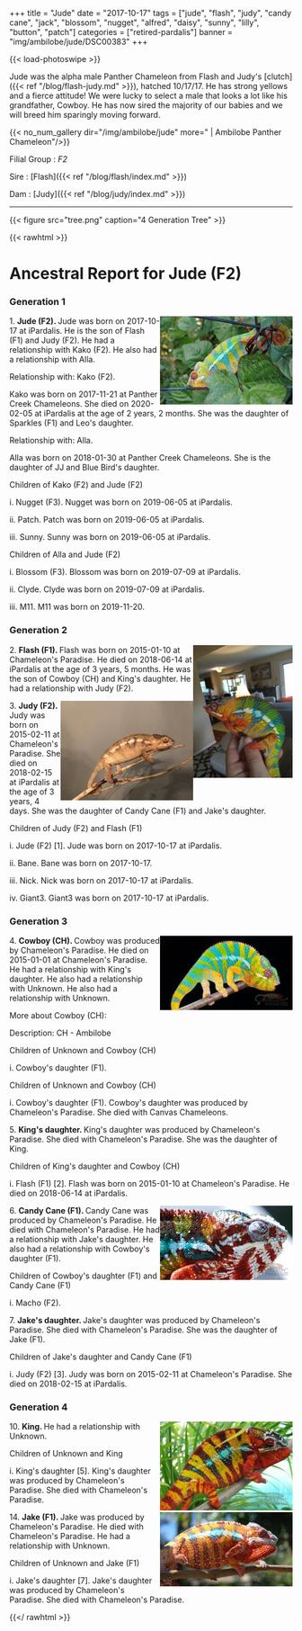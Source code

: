 +++
title = "Jude"
date = "2017-10-17"
tags = ["jude", "flash", "judy", "candy cane", "jack", "blossom", "nugget", 
  "alfred", "daisy", "sunny", "lilly", "button", "patch"]
categories = ["retired-pardalis"]
banner = "img/ambilobe/jude/DSC00383"
+++

{{< load-photoswipe >}}

Jude was the alpha male Panther Chameleon from Flash and Judy's [clutch]({{< ref "/blog/flash-judy.md" >}}), hatched 10/17/17. He has strong yellows and a fierce attitude! We were lucky to select a male that looks a lot like his grandfather, Cowboy. He has now sired the majority of our babies and we will breed him sparingly moving forward.

{{< no_num_gallery dir="/img/ambilobe/jude" more=" | Ambilobe Panther Chameleon"/>}}

Filial Group
: *F2*

Sire
: [Flash]({{< ref "/blog/flash/index.md" >}})

Dam
: [Judy]({{< ref "/blog/judy/index.md" >}})

---

{{< figure src="tree.png" caption="4 Generation Tree" >}}

{{< rawhtml >}}

<div id="grampstextdoc">
    <div id="header">
      <h1>Ancestral Report for Jude (F2)</h1>
    </div>
    <h3>Generation 1</h3>
    <img align="right" alt="" border="0" src="isDSC00383.jpg" />
    <p>1. <strong>Jude (F2). </strong>Jude was born on 2017-10-17 at iPardalis.  He is the son of Flash (F1) and Judy (F2). He had a relationship with Kako (F2). He also had a relationship with Alla. </p>
    <p />Relationship with: Kako (F2).</p>
    <p>Kako was born on 2017-11-21 at Panther Creek Chameleons.  She died on 2020-02-05 at iPardalis at the age of 2 years, 2 months.  She was the daughter of Sparkles (F1) and Leo's daughter. </p>
    <p>Relationship with: Alla.</p>
    <p>Alla was born on 2018-01-30 at Panther Creek Chameleons.  She is the daughter of JJ and Blue Bird's daughter. </p>
    <p>Children of Kako (F2) and Jude (F2)</p>
    <p>i. Nugget (F3). Nugget was born on 2019-06-05 at iPardalis.  </p>
    <p>ii. Patch. Patch was born on 2019-06-05 at iPardalis.  </p>
    <p>iii. Sunny. Sunny was born on 2019-06-05 at iPardalis.  </p>
    <p>Children of Alla and Jude (F2)</p>
    <p>i. Blossom (F3). Blossom was born on 2019-07-09 at iPardalis.  </p>
    <p>ii. Clyde. Clyde was born on 2019-07-09 at iPardalis.  </p>
    <p>iii. M11. M11 was born on 2019-11-20.  </p>
    <h3>Generation 2</h3>
    <img align="right" alt="" border="0" src="is1 Year.jpg" />
    <p>2. <strong>Flash (F1). </strong>Flash was born on 2015-01-10 at Chameleon's Paradise.  He died on 2018-06-14 at iPardalis at the age of 3 years, 5 months.  He was the son of Cowboy (CH) and King's daughter. He had a relationship with Judy (F2). </p>
    <img align="right" alt="" border="0" src="isJudy (1).jpg" />
    <p>3. <strong>Judy (F2). </strong>Judy was born on 2015-02-11 at Chameleon's Paradise.  She died on 2018-02-15 at iPardalis at the age of 3 years, 4 days.  She was the daughter of Candy Cane (F1) and Jake's daughter. </p>
    <p>Children of Judy (F2) and Flash (F1)</p>
    <p>i. Jude (F2) [1]. Jude was born on 2017-10-17 at iPardalis.  </p>
    <p>ii. Bane. Bane was born on 2017-10-17.  </p>
    <p>iii. Nick. Nick was born on 2017-10-17 at iPardalis.  </p>
    <p>iv. Giant3. Giant3 was born on 2017-10-17 at iPardalis.  </p>
    <h3>Generation 3</h3>
    <img align="right" alt="" border="0" src="isCowboy.jpg" />
    <p>4. <strong>Cowboy (CH). </strong>Cowboy was produced by Chameleon's Paradise.  He died on 2015-01-01 at Chameleon's Paradise.  He had a relationship with King's daughter. He also had a relationship with Unknown. He also had a relationship with Unknown. </p>
    <p>More about Cowboy (CH):</p>
    <p>Description: CH - Ambilobe</p>
    <p>Children of Unknown and Cowboy (CH)</p>
    <p>i. Cowboy's daughter (F1). </p>
    <p>Children of Unknown and Cowboy (CH)</p>
    <p>i. Cowboy's daughter (F1). Cowboy's daughter was produced by Chameleon's Paradise.  She died with Canvas Chameleons.  </p>
    <p>5. <strong>King's daughter. </strong>King's daughter was produced by Chameleon's Paradise.  She died with Chameleon's Paradise.  She was the daughter of King. </p>
    <p>Children of King's daughter and Cowboy (CH)</p>
    <p>i. Flash (F1) [2]. Flash was born on 2015-01-10 at Chameleon's Paradise.  He died on 2018-06-14 at iPardalis.  </p>
    <img align="right" alt="" border="0" src="isCandy Cane.jpg" />
    <p>6. <strong>Candy Cane (F1). </strong>Candy Cane was produced by Chameleon's Paradise.  He died with Chameleon's Paradise.  He had a relationship with Jake's daughter. He also had a relationship with Cowboy's daughter (F1). </p>
    <p>Children of Cowboy's daughter (F1) and Candy Cane (F1)</p>
    <p>i. Macho (F2). </p>
    <p>7. <strong>Jake's daughter. </strong>Jake's daughter was produced by Chameleon's Paradise.  She died with Chameleon's Paradise.  She was the daughter of Jake (F1). </p>
    <p>Children of Jake's daughter and Candy Cane (F1)</p>
    <p>i. Judy (F2) [3]. Judy was born on 2015-02-11 at Chameleon's Paradise.  She died on 2018-02-15 at iPardalis.  </p>
    <h3>Generation 4</h3>
    <img align="right" alt="" border="0" src="isKing.jpg" />
    <p>10. <strong>King. </strong>He had a relationship with Unknown. </p>
    <p>Children of Unknown and King</p>
    <p>i. King's daughter [5]. King's daughter was produced by Chameleon's Paradise.  She died with Chameleon's Paradise.  </p>
    <img align="right" alt="" border="0" src="isJake.jpg" />
    <p>14. <strong>Jake (F1). </strong>Jake was produced by Chameleon's Paradise.  He died with Chameleon's Paradise.  He had a relationship with Unknown. </p>
    <p>Children of Unknown and Jake (F1)</p>
    <p>i. Jake's daughter [7]. Jake's daughter was produced by Chameleon's Paradise.  She died with Chameleon's Paradise.  </p>
  </div>
  
{{</ rawhtml >}}

